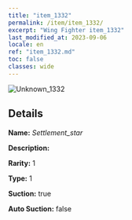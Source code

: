 ```yaml
---
title: "item_1332"
permalink: /item/item_1332/
excerpt: "Wing Fighter item_1332"
last_modified_at: 2023-09-06
locale: en
ref: "item_1332.md"
toc: false
classes: wide
---
```



 ![Unknown_1332](/images/item/Settlement_star_p.png)



## Details

 **Name:** *Settlement_star* 

 **Description:** 

 **Rarity:** 1 

 **Type:** 1 

 **Suction:** true 

 **Auto Suction:** false 


